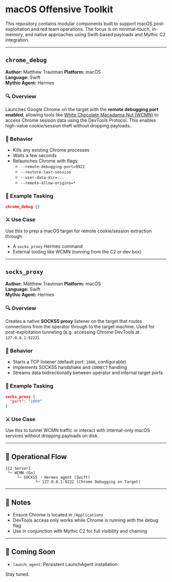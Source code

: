 # macOS Offensive Toolkit

This repository contains modular components built to support macOS post-exploitation and red team operations. The focus is on minimal-touch, in-memory, and native approaches using Swift-based payloads and Mythic C2 integration.

---

## `chrome_debug`

**Author:** Matthew Trautman
**Platform:** macOS  
**Language:** Swift  
**Mythic Agent:** Hermes

### 🔍 Overview

Launches Google Chrome on the target with the **remote debugging port enabled**, allowing tools like [White Chocolate Macadamia Nut (WCMN)](https://github.com/slyd0g/WhiteChocolateMacademiaNut) to access Chrome session data using the DevTools Protocol. This enables high-value cookie/session theft without dropping payloads.

### 🧠 Behavior

- Kills any existing Chrome processes
- Waits a few seconds
- Relaunches Chrome with flags:
  - `--remote-debugging-port=9922`
  - `--restore-last-session`
  - `--user-data-dir=...`
  - `--remote-allow-origins=*`

### 🧪 Example Tasking
```json
chrome_debug {}
```

### ⚔️ Use Case
Use this to prep a macOS target for remote cookie/session extraction through:
- A `socks_proxy` Hermes command
- External tooling like WCMN (running from the C2 or dev box)

---

## `socks_proxy`

**Author:** Matthew Trautman
**Platform:** macOS  
**Language:** Swift  
**Mythic Agent:** Hermes

### 🔍 Overview

Creates a native **SOCKS5 proxy** listener on the target that routes connections from the operator through to the target machine. Used for post-exploitation tunneling (e.g. accessing Chrome DevTools at `127.0.0.1:9222`).

### 🧠 Behavior

- Starts a TCP listener (default port: `1080`, configurable)
- Implements SOCKS5 handshake and `CONNECT` handling
- Streams data bidirectionally between operator and internal target ports

### 🧪 Example Tasking
```json
socks_proxy {
  "port": "1080"
}
```

### ⚔️ Use Case
Use this to tunnel WCMN traffic or interact with internal-only macOS services without dropping payloads on disk.

---

## 🧱 Operational Flow

```text
[C2 Server]
 └─ WCMN (Go)
     └─ SOCKS5 ➝ Hermes agent (Swift)
             └─ 127.0.0.1:9222 (Chrome Debugging on Target)
```

---

## 📌 Notes

- Ensure Chrome is located in `/Applications`
- DevTools access only works while Chrome is running with the debug flag
- Use in conjunction with Mythic C2 for full visibility and chaining

---

## 📂 Coming Soon
- `launch_agent`: Persistent LaunchAgent installation

Stay tuned.
